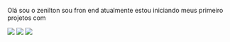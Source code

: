Olá sou o zenilton sou fron end atualmente estou iniciando meus primeiro projetos com 


<img src="https://img.shields.io/badge/HTML5-E34F26?style=for-the-badge&logo=html5&logoColor=white" alt-logo-image>


<img src="https://img.shields.io/badge/CSS3-1572B6?style=for-the-badge&logo=css3&logoColor=white" alt-logo-image> 


<img src="https://img.shields.io/badge/Java-ED8B00?style=for-the-badge&logo=openjdk&logoColor=white" alt-logo-image>



